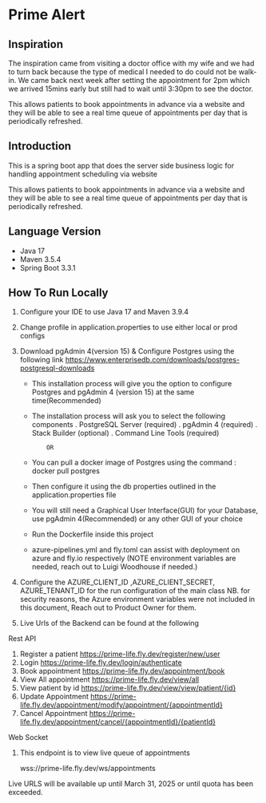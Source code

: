 # Prime Alert

## Inspiration
The inspiration came from visiting a doctor office with my wife and we had to turn back because the type of medical I needed to do could not be walk-in. 
We came back next week after setting the appointment for 2pm which we arrived 15mins early but still had to wait until 3:30pm to see the doctor.

This allows patients to book appointments in advance via a website and they will be able to see a real time queue of appointments per day that is periodically refreshed.

## Introduction
This is a spring boot app that does the server side business logic for handling appointment scheduling via website

This allows patients to book appointments in advance via a website and they will be able to see a real time queue of 
appointments per day that is periodically refreshed.


## Language Version

- Java 17
- Maven 3.5.4
- Spring Boot 3.3.1

## How To Run Locally

1. Configure your IDE to use Java 17 and Maven 3.9.4
2. Change profile in application.properties to use either local or prod configs
3. Download pgAdmin 4(version 15) & Configure Postgres using the following link https://www.enterprisedb.com/downloads/postgres-postgresql-downloads

    - This installation process will give you the option to configure Postgres and pgAdmin 4 (version 15) at the same time(Recommended)
    - The installation process will ask you to select the following components
      . PostgreSQL Server (required)
      . pgAdmin 4 (required)
      . Stack Builder (optional)
      . Command Line Tools (required)

              OR

    - You can pull a docker image of Postgres using the command : docker pull postgres
    - Then configure it using the db properties outlined in the application.properties file
    - You will still need a Graphical User Interface(GUI) for your Database, use pgAdmin 4(Recommended) or any other GUI of your choice
    - Run the Dockerfile inside this project
    - azure-pipelines.yml and fly.toml can assist with deployment on azure and fly.io respectively 
     (NOTE environment variables are needed, reach out to Luigi Woodhouse if needed.)

4. Configure the AZURE_CLIENT_ID ,AZURE_CLIENT_SECRET, AZURE_TENANT_ID for the run configuration of the main class
   NB. for security reasons, the Azure environment variables were not included in this document, Reach out to Product Owner for them.

5. Live Urls of the Backend can be found at the following

Rest API

   1. Register a patient   https://prime-life.fly.dev/register/new/user
   2. Login                https://prime-life.fly.dev/login/authenticate
   3. Book appointment     https://prime-life.fly.dev/appointment/book
   4. View All appointment https://prime-life.fly.dev/view/all
   5. View patient by id   https://prime-life.fly.dev/view/view/patient/{id}
   6. Update Appointment   https://prime-life.fly.dev/appointment/modify/appointment/{appointmentId}
   7. Cancel Appointment   https://prime-life.fly.dev/appointment/cancel/{appointmentId}/{patientId}

Web Socket
   1. This endpoint is to view live queue of appointments

      wss://prime-life.fly.dev/ws/appointments

Live URLS will be available up until March 31, 2025 or until quota has been exceeded.